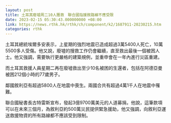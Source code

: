```yaml
---
layout: post
title: 土耳其廢墟周二10人獲救　聯合國指援敘路線不應受限
date: 2023-02-15 05:30:43.000000000 +08:00
link: https://news.rthk.hk/rthk/ch/component/k2/1687911-20230215.htm
categories: rthk
---
```


土耳其總統埃爾多安表示，上星期的強烈地震已造成超過3萬5400人死亡，10萬5500多人受傷。他又說，廢墟的搜救工作仍會繼續，直至救出最後一個被困人士。他又強調，需要執行更嚴格的建築規例，並重申會在一年內進行災區重建。

而土耳其救援人員星期二再在廢墟救出至少10名被困的生還者，包括在阿德亞曼被困212個小時的77歲男子。

鄰國敘利亞有超過5800人在地震中喪生。兩國合共有超過4萬1千人在地震中罹難。

聯合國秘書長古特雷斯宣布，發起3億9700萬美元的人道募捐，他說，這筆款項可以在未來三個月，為敘利亞約500萬災民提供緊急援助，他又強調，向敘利亞運送救援物資的所有路線都不應該受到限制。
